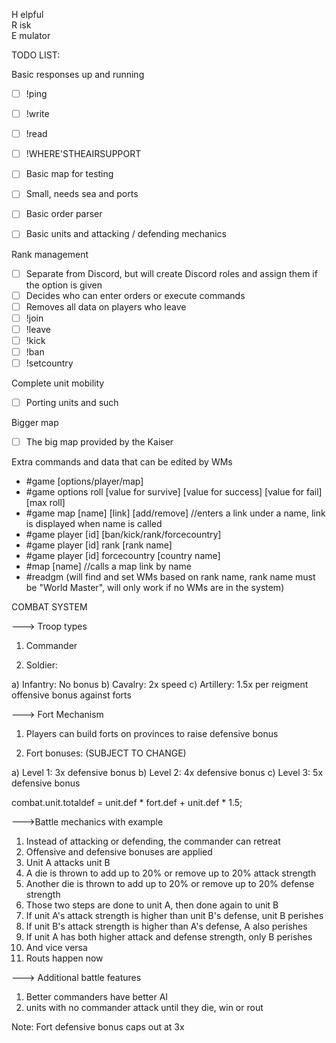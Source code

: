 H elpful<br/>
R isk<br/>
E mulator

TODO LIST:

Basic responses up and running
- [ ] !ping
- [ ] !write
- [ ] !read
- [ ] !WHERE'STHEAIRSUPPORT

- [ ] Basic map for testing
- [ ] Small, needs sea and ports

- [ ] Basic order parser

- [ ] Basic units and attacking / defending mechanics

Rank management
- [ ] Separate from Discord, but will create Discord roles and assign them if the option is given
- [ ] Decides who can enter orders or execute commands
- [ ] Removes all data on players who leave
- [ ] !join
- [ ] !leave
- [ ] !kick
- [ ] !ban
- [ ] !setcountry

Complete unit mobility
- [ ] Porting units and such

Bigger map
- [ ] The big map provided by the Kaiser

Extra commands and data that can be edited by WMs
- #game [options/player/map]
- #game options roll [value for survive] [value for success] [value for fail] [max roll]
- #game map [name] [link] [add/remove]  //enters a link under a name, link is displayed when name is called
- #game player [id] [ban/kick/rank/forcecountry]
- #game player [id] rank [rank name]
- #game player [id] forcecountry [country name]
- #map [name]  //calls a map link by name
- #readgm (will find and set WMs based on rank name, rank name must be "World Master", will only work if no WMs are in the system)

COMBAT SYSTEM

---> Troop types

1) Commander

2) Soldier:

a) Infantry: No bonus
b) Cavalry: 2x speed
c) Artillery: 1.5x per reigment offensive bonus against forts

---> Fort Mechanism

1) Players can build forts on provinces to raise defensive bonus

2) Fort bonuses: (SUBJECT TO CHANGE)

a) Level 1: 3x defensive bonus
b) Level 2: 4x defensive bonus
c) Level 3: 5x defensive bonus

combat.unit.totaldef = unit.def * fort.def + unit.def * 1.5;

--->Battle mechanics with example

1) Instead of attacking or defending, the commander can retreat
2) Offensive and defensive bonuses are applied
3) Unit A attacks unit B
4) A die is thrown to add up to 20% or remove up to 20% attack strength
5) Another die is thrown to add up to 20% or remove up to 20% defense strength
6) Those two steps are done to unit A, then done again to unit B
7) If unit A's attack strength is higher than unit B's defense, unit B perishes
8) If unit B's attack strength is higher than A's defense, A also perishes
9) If unit A has both higher attack and defense strength, only B perishes
10) And vice versa
11) Routs happen now

---> Additional battle features

1) Better commanders have better AI
2) units with no commander attack until they die, win or rout

Note: Fort defensive bonus caps out at 3x
